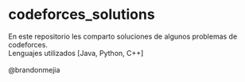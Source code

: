 # codeforces_solutions

En este repositorio les comparto soluciones de algunos problemas de codeforces.
<br>
Lenguajes utilizados [Java, Python, C++]
<br><br>
@brandonmejia
